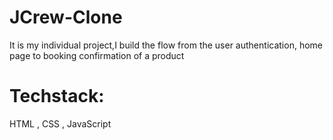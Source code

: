 # JCrew-Clone

It is my individual project,I build the flow from the user authentication, home page to booking confirmation of a product

# Techstack:
HTML , CSS , JavaScript
